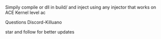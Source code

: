 Simpily compile or dll in  build/  and inject using any injector that works on ACE Kernel level ac

Questions Discord-Killuano

star and follow for better updates
